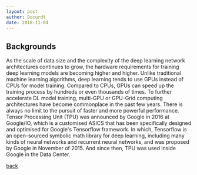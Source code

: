 ```yaml
---
layout: post
author: Docurdt
date: 2018-11-04
---
```


## Backgrounds
As the scale of data size and the complexity of the deep learning network architectures continues to grow, the hardware requirements for training deep learning models are becoming higher and higher. Unlike traditional machine learning algorithms, deep learning tends to use GPUs instead of CPUs for model training. Compared to CPUs, GPUs can speed up the training process by hundreds or even thousands of times. To further accelerate DL model training, multi-GPU or GPU-Grid computing architectures have become commonplace in the past few years. There is always no limit to the pursuit of faster and more powerful performance. Tensor Processing Unit (TPU) was announced by Google in 2016 at Google/IO, which is a customised ASICS that has been specifically designed and optimised for Google's Tensorflow framework. In which, Tensorflow is an open-sourced symbolic math library for deep learning, including many kinds of neural networks and recurrent neural networks, and was proposed by Google in November of 2015. And since then, TPU was used inside Google in the Data Center.


[back](../../../blog.html)
